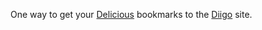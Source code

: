 One way to get your [Delicious][] bookmarks to the [Diigo][] site.

[Delicious]: http://www.delicious.com/
[Diigo]: http://www.diigo.com/
